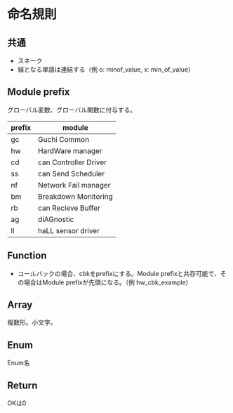# 命名規則

## 共通

- スネーク
- 組となる単語は連結する（例 o: minof_value, x: min_of_value）

## Module prefix

グローバル変数、グローバル関数に付与する。

| prefix | module                |
| ------ | --------------------- |
| gc     | Guchi Common          |
| hw     | HardWare manager      |
| cd     | can Controller Driver |
| ss     | can Send Scheduler    |
| nf     | Network Fail manager  |
| bm     | Breakdown Monitoring  |
| rb     | can Recieve Buffer    |
| ag     | diAGnostic            |
| ll     | haLL sensor driver    |

## Function

- コールバックの場合、cbkをprefixにする。Module prefixと共存可能で、その場合はModule prefixが先頭になる。（例 hw_cbk_example）

## Array

複数形。小文字。

## Enum

Enum名

## Return

OKは0